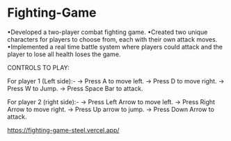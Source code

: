 ﻿# Fighting-Game
•Developed a two-player combat fighting game.
•Created two unique characters for players to choose from, each with their own attack moves.
•Implemented a real time battle system where players could attack and the player to lose all health loses the game.

CONTROLS TO PLAY:

For player 1 (Left side):-
-> Press A to move left.
-> Press D to move right.
-> Press W to Jump.
-> Press Space Bar to attack.

For player 2 (right side):-
-> Press Left Arrow to move left.
-> Press Right Arrow to move right.
-> Press Up arrow to jump.
-> Press Down Arrow to attack.

https://fighting-game-steel.vercel.app/
